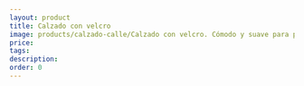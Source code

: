 ```yaml
---
layout: product
title: Calzado con velcro
image: products/calzado-calle/Calzado con velcro. Cómodo y suave para pies anchos_
price: 
tags: 
description: 
order: 0
---
```


